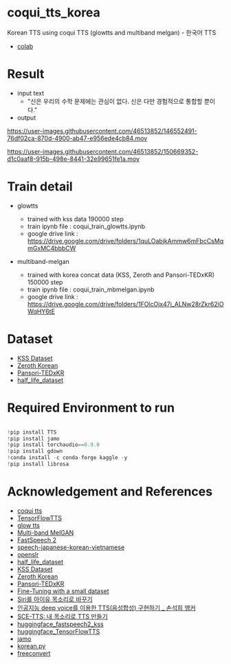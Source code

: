 # coqui_tts_korea
Korean TTS using coqui TTS (glowtts and multiband melgan) - 한국어 TTS
- [colab](https://colab.research.google.com/drive/1hv37sT7Pq-qKZe9Ihbbp5XZ-A9tsURli?usp=sharing)

# Result
- input text 
  - "신은 우리의 수학 문제에는 관심이 없다. 신은 다만 경험적으로 통합할 뿐이다."
- output  

https://user-images.githubusercontent.com/46513852/146552491-76df02ca-870d-4900-ab47-e956ede4cb84.mov





https://user-images.githubusercontent.com/46513852/150669352-d1c0aaf8-915b-498e-8441-32e99651fe1a.mov



# Train detail
- glowtts
  - trained with kss data 190000 step
  - train ipynb file : coqui_train_glowtts.ipynb
  - google drive link : https://drive.google.com/drive/folders/1quLOabjkAmmw6mFbcCsMqmGxMC4bbbCW
  
- multiband-melgan
  - trained with korea concat data (KSS, Zeroth and Pansori-TEDxKR) 150000 step
  - train ipynb file : coqui_train_mbmelgan.ipynb
  - google drive link : https://drive.google.com/drive/folders/1FOlcOjx47j_ALNw28rZkr62iOWqHY6tE 
    

# Dataset
- [KSS Dataset](https://www.kaggle.com/bryanpark/korean-single-speaker-speech-dataset)
- [Zeroth Korean](https://github.com/goodatlas/zeroth)
- [Pansori-TEDxKR](https://github.com/yc9701/pansori-tedxkr-corpus)
- [half_life_dataset](https://bbs.ruliweb.com/news/board/1003/read/1962882)


# Required Environment to run
```python

!pip install TTS
!pip install jamo
!pip install torchaudio==0.9.0
!pip install gdown
!conda install -c conda-forge kaggle -y
!pip install librosa

```

# Acknowledgement and References 
- [coqui tts](https://github.com/coqui-ai/TTS)
- [TensorFlowTTS](https://github.com/TensorSpeech/TensorFlowTTS)    
- [glow tts](https://arxiv.org/abs/2005.11129) 
- [Multi-band MelGAN](https://arxiv.org/abs/2005.05106)     
- [FastSpeech 2](https://arxiv.org/abs/2006.04558)
- [speech-japanese-korean-vietnamese](http://www.hieuthi.com/blog/2018/04/22/speech-japanese-korean-vietnamese.html)
- [openslr](http://openslr.org/index.html)     
- [half_life_dataset](https://bbs.ruliweb.com/news/board/1003/read/1962882)
- [KSS Dataset](https://www.kaggle.com/bryanpark/korean-single-speaker-speech-dataset)
- [Zeroth Korean](https://github.com/goodatlas/zeroth)
- [Pansori-TEDxKR](https://github.com/yc9701/pansori-tedxkr-corpus)
- [Fine-Tuning with a small dataset](https://github.com/TensorSpeech/TensorFlowTTS/issues/296)
- [Siri를 아이유 목소리로 바꾸기](https://blog.crux.cx/iu-siri-1/)     
- [인공지능 deep voice를 이용한 TTS(음성합성) 구현하기 _ 손석희 앵커](http://melonicedlatte.com/machinelearning/2018/07/02/215933.html)     
- [SCE-TTS: 내 목소리로 TTS 만들기](https://gist.github.com/yunho0130/a97db3296314cd7076d8436238fa113a)  
- [huggingface_fastspeech2_kss](https://huggingface.co/tensorspeech/tts-fastspeech2-kss-ko)
- [huggingface_TensorFlowTTS](https://huggingface.co/spaces/akhaliq/TensorFlowTTS)
- [jamo](https://github.com/JDongian/python-jamo)
- [korean.py](https://github.com/TensorSpeech/TensorFlowTTS/blob/master/tensorflow_tts/utils/korean.py)
- [freeconvert](https://www.freeconvert.com/wav-to-mov)











